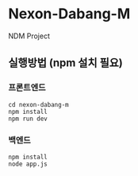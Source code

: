 # Nexon-Dabang-M
NDM Project

## 실행방법 (npm 설치 필요)
### 프론트엔드
	cd nexon-dabang-m
    npm install
    npm run dev

### 백엔드
    npm install
    node app.js